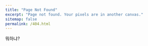 ```yaml
---
title: "Page Not Found"
excerpt: "Page not found. Your pixels are in another canvas."
sitemap: false
permalink: /404.html
---
```

뭐하냐?
